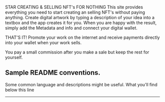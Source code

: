 STAR CREATING & SELLING NFT's FOR NOTHING
This site provides everything you need to start creating an selling NFT's without paying anything.
Create digital artwork by typing a description of your idea into a textbox and the app creates it for you.
When you are happy with the result, simply add the Metadata and info and connect your digital wallet.

THAT'S IT! Promote your work on the internet and receive payments directly into your wallet when your work sells.

You pay a small commission after you make a sale but keep the rest for yourself.


## Sample README conventions.

Some common language and descriptions might be useful. What you'll find below this line

---

